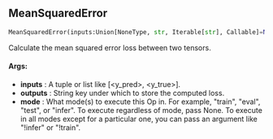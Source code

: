 ## MeanSquaredError
```python
MeanSquaredError(inputs:Union[NoneType, str, Iterable[str], Callable]=None, outputs:Union[NoneType, str, Iterable[str]]=None, mode:Union[NoneType, str, Iterable[str]]=None, average_loss:bool=True)
```
Calculate the mean squared error loss between two tensors.


#### Args:

* **inputs** :  A tuple or list like [&lt;y_pred&gt;, &lt;y_true&gt;].
* **outputs** :  String key under which to store the computed loss.
* **mode** :  What mode(s) to execute this Op in. For example, "train", "eval", "test", or "infer". To execute        regardless of mode, pass None. To execute in all modes except for a particular one, you can pass an argument        like "!infer" or "!train".